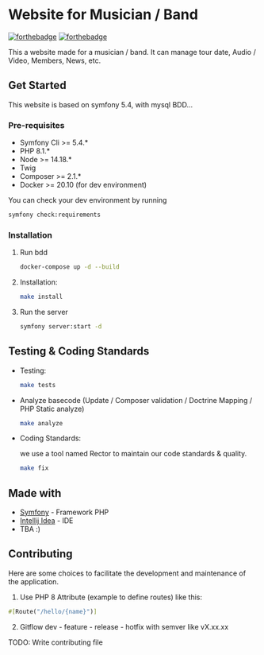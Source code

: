 # Website for Musician / Band


[![forthebadge](http://forthebadge.com/images/badges/built-with-love.svg)](http://forthebadge.com)  [![forthebadge](http://forthebadge.com/images/badges/powered-by-electricity.svg)](http://forthebadge.com)

This a website made for a musician / band. It can manage tour date, Audio / Video, Members, News, etc.

## Get Started

This website is based on symfony 5.4, with mysql BDD...

### Pre-requisites

- Symfony Cli >= 5.4.*
- PHP 8.1.*
- Node >= 14.18.*
- Twig
- Composer >= 2.1.*
- Docker >= 20.10 (for dev environment)

You can check your dev environment by running

```bash
symfony check:requirements
```

### Installation

1. Run bdd
    ```bash
    docker-compose up -d --build
    ```
2. Installation:
    ```bash
    make install
    ```

3. Run the server
    ```bash
    symfony server:start -d
   ```
## Testing & Coding Standards

- Testing:
    ```bash
    make tests
    ```
- Analyze basecode (Update / Composer validation / Doctrine Mapping / PHP Static analyze)
    ```bash
    make analyze
    ```
- Coding Standards:

  we use a tool named Rector to maintain our code standards & quality.
    ```bash
    make fix
    ```

## Made with

* [Symfony](https://symfony.com/) - Framework PHP
* [Intellij Idea](https://www.jetbrains.com/fr-fr/idea/) - IDE
* TBA :)

## Contributing

Here are some choices to facilitate the development and maintenance of the application.


1. Use PHP 8 Attribute (example to define routes) like this:

```php
#[Route("/hello/{name}")]
```

2. Gitflow dev - feature - release - hotfix with semver like vX.xx.xx

TODO: Write contributing file




